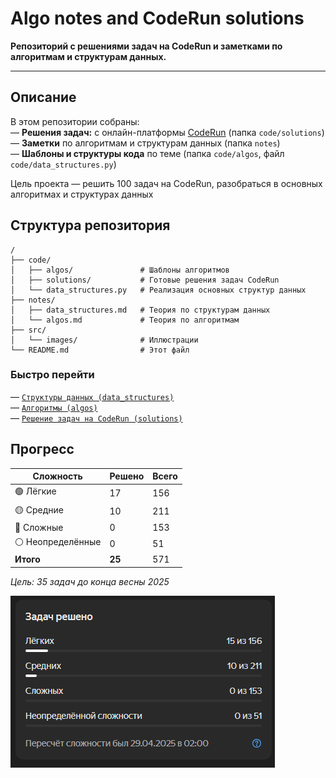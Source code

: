 # Algo notes and CodeRun solutions

**Репозиторий с решениями задач на CodeRun и заметками по алгоритмам и структурам данных.**

---

## Описание
В этом репозитории собраны:  
— **Решения задач:** с онлайн-платформы [CodeRun](https://coderun.yandex.ru) (папка `code/solutions`)  
— **Заметки** по алгоритмам и структурам данных (папка `notes`)  
— **Шаблоны и структуры кода** по теме (папка `code/algos`, файл `code/data_structures.py`)

Цель проекта — решить 100 задач на CodeRun, разобраться в основных алгоритмах и структурах данных

## Структура репозитория
```text
/
├── code/
│   ├── algos/               # Шаблоны алгоритмов
│   ├── solutions/           # Готовые решения задач CodeRun
│   └── data_structures.py   # Реализация основных структур данных
├── notes/
│   ├── data_structures.md   # Теория по структурам данных
│   └── algos.md             # Теория по алгоритмам
├── src/
│   └── images/              # Иллюстрации
└── README.md                # Этот файл
```
### Быстро перейти
— [`Cтруктуры данных (data_structures)`](notes/data_structures.md)   
— [`Алгоритмы (algos)`](notes/algos.md)  
— [`Решение задач на CodeRun (solutions)`](code/solutions)

## Прогресс

| Сложность       | Решено | Всего |
|------------------|--------|--------|
| 🟢 Лёгкие         | 17     | 156    |
| 🟡 Средние        | 10     | 211    |
| 🔴 Сложные        | 0      | 153    |
| ⚪ Неопределённые | 0      | 51     |
| **Итого**        | **25** | 571    |

_Цель: 35 задач до конца весны 2025 ️_   

![img.png](src/images/img.png)
